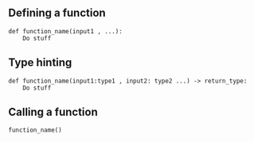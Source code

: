 ## Defining a function
```python3
def function_name(input1 , ...):
    Do stuff
```
## Type hinting
```python3
def function_name(input1:type1 , input2: type2 ...) -> return_type:
    Do stuff
```
## Calling a function
```python3
function_name()

```